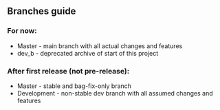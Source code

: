 ## Branches guide
### For now:
- Master - main branch with all actual changes and features
- dev_b - deprecated archive of start of this project
### After first release (not pre-release):
- Master - stable and bag-fix-only branch
- Development - non-stable dev branch with all assumed changes and features
